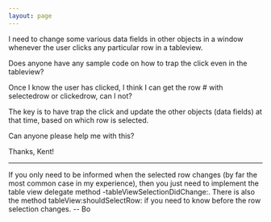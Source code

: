 ```yaml
---
layout: page
---
```


I need to change some various data fields in other objects in a window whenever the user clicks any particular row in a tableview.

Does anyone have any sample code on how to trap the click even in the tableview?

Once I know the user has clicked, I think I can get the row # with selectedrow or clickedrow, can I not?

The key is to have trap the click and update the other objects (data fields) at that time, based on which row is selected.

Can anyone please help me with this?

Thanks,
Kent!

----

If you only need to be informed when the selected row changes (by far the most common case in my experience),  then you just need to implement the table view delegate method     -tableViewSelectionDidChange:.  There is also the method     tableView:shouldSelectRow: if you need to know before the row selection changes.  -- Bo
